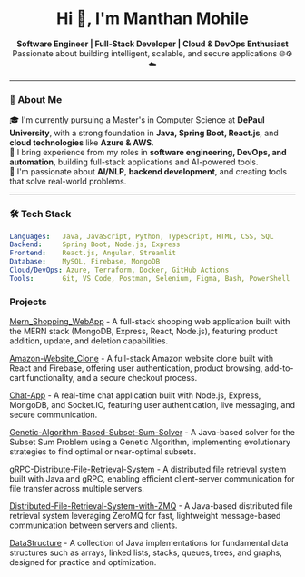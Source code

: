 <h1 align="center">Hi 👋, I'm Manthan Mohile</h1>

<p align="center">
  <b>Software Engineer | Full-Stack Developer | Cloud & DevOps Enthusiast</b><br/>
  Passionate about building intelligent, scalable, and secure applications 🌐⚙️☁️
</p>

---

### 🧠 About Me

🎓 I'm currently pursuing a Master's in Computer Science at **DePaul University**, with a strong foundation in **Java, Spring Boot, React.js**, and **cloud technologies** like **Azure & AWS**.  
💼 I bring experience from my roles in **software engineering, DevOps, and automation**, building full-stack applications and AI-powered tools.  
🚀 I'm passionate about **AI/NLP**, **backend development**, and creating tools that solve real-world problems.

---


### 🛠️ Tech Stack

```yaml
Languages:   Java, JavaScript, Python, TypeScript, HTML, CSS, SQL
Backend:     Spring Boot, Node.js, Express
Frontend:    React.js, Angular, Streamlit
Database:    MySQL, Firebase, MongoDB
Cloud/DevOps: Azure, Terraform, Docker, GitHub Actions
Tools:       Git, VS Code, Postman, Selenium, Figma, Bash, PowerShell

```


### Projects 



[Mern_Shopping_WebApp](https://github.com/Manthan2297/MERN-Shopping-Store.git) - A full-stack shopping web application built with the MERN stack (MongoDB, Express, React, Node.js), featuring product addition, update, and deletion capabilities.

[Amazon-Website_Clone](https://github.com/Manthan2297/Amazon-Website_Clone.git) - A full-stack Amazon website clone built with React and Firebase, offering user authentication, product browsing, add-to-cart functionality, and a secure checkout process.

[Chat-App](https://github.com/Manthan2297/Chat-App.git) - A real-time chat application built with Node.js, Express, MongoDB, and Socket.IO, featuring user authentication, live messaging, and secure communication.

[Genetic-Algorithm-Based-Subset-Sum-Solver](https://github.com/Manthan2297/Genetic-Algorithm-Based-Subset-Sum-Solver.git) - A Java-based solver for the Subset Sum Problem using a Genetic Algorithm, implementing evolutionary strategies to find optimal or near-optimal subsets.

[gRPC-Distribute-File-Retrieval-System](https://github.com/Manthan2297/gRPC-Distribute-File-Retrieval-System.git) - A distributed file retrieval system built with Java and gRPC, enabling efficient client-server communication for file transfer across multiple servers.

[Distributed-File-Retrieval-System-with-ZMQ](https://github.com/Manthan2297/Distributed-File-Retrieval-System-with-ZMQ.git) - A Java-based distributed file retrieval system leveraging ZeroMQ for fast, lightweight message-based communication between servers and clients.

[DataStructure](https://github.com/Manthan2297/DataStructure.git) - A collection of Java implementations for fundamental data structures such as arrays, linked lists, stacks, queues, trees, and graphs, designed for practice and optimization.

